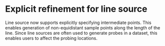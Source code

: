 # Explicit refinement for line source

Line source now supports explicitly specifying intermediate points.
This enables generation of non-equidistant sample points along the length
of the line. Since line sources are often used to generate probes in a dataset,
this enables users to affect the probing locations.
